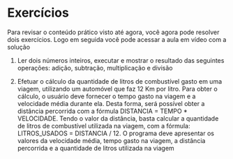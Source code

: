 # Exercícios

Para revisar o conteúdo prático visto até agora, você agora pode resolver dois exercícios. Logo em seguida você pode acessar a aula em vídeo com a solução

1. Ler dois números inteiros, executar e mostrar o resultado das seguintes operações: adição, subtração, multiplicação e divisão

2. Efetuar o cálculo da quantidade de litros de combustível gasto em uma viagem, utilizando um automóvel que faz 12 Km por litro. Para obter o cálculo, o usuário deve fornecer o tempo gasto na viagem e a velocidade média durante ela. Desta forma, será possível obter a distância percorrida com a fórmula DISTANCIA = TEMPO \* VELOCIDADE. Tendo o valor da distância, basta calcular a quantidade de litros de combustível utilizada na viagem, com a fórmula: LITROS_USADOS = DISTANCIA / 12. O programa deve apresentar os valores da velocidade média, tempo gasto na viagem, a distância percorrida e a quantidade de litros utilizada na viagem
